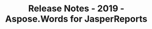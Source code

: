 ﻿---
title: Release Notes - 2019 - Aspose.Words for JasperReports
articleTitle: Release Notes - 2019
linktitle: Release Notes - 2019
description: "Aspose.Words for JasperReports Release Notes - 2019 – learn about the latest updates and fixes."
type: docs
weight: 20
url: /jasperreports/release-notes-2019/
---


